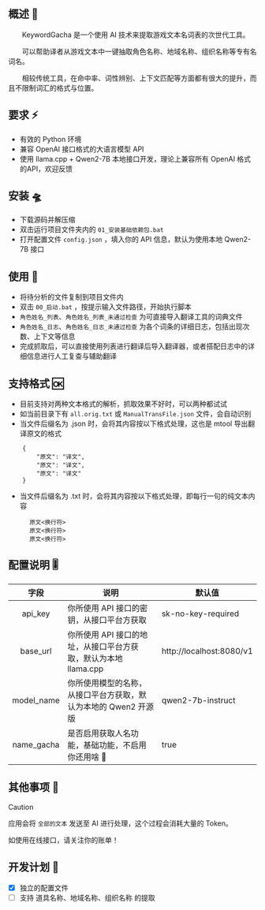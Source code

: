 ## 概述 📢
　　KeywordGacha 是一个使用 AI 技术来提取游戏文本名词表的次世代工具。

　　可以帮助译者从游戏文本中一键抽取角色名称、地域名称、组织名称等专有名词名。

　　相较传统工具，在命中率、词性辨别、上下文匹配等方面都有很大的提升，而且不限制词汇的格式与位置。

## 要求 ⚡
- 有效的 Python 环境
- 兼容 OpenAI 接口格式的大语言模型 API
- 使用 llama.cpp + Qwen2-7B 本地接口开发，理论上兼容所有 OpenAI 格式的API，欢迎反馈

## 安装 🛸
- 下载源码并解压缩
- 双击运行项目文件夹内的 `01_安装基础依赖包.bat`
- 打开配置文件 `config.json` ，填入你的 API 信息，默认为使用本地 Qwen2-7B 接口

## 使用 🚀
- 将待分析的文件复制到项目文件内
- 双击 `00_启动.bat` ，按提示输入文件路径，开始执行脚本
- `角色姓名_列表`、`角色姓名_列表_未通过检查` 为可直接导入翻译工具的词典文件
- `角色姓名_日志`、`角色姓名_日志_未通过检查` 为各个词条的详细日志，包括出现次数、上下文等信息
- 完成抓取后，可以直接使用列表进行翻译后导入翻译器，或者搭配日志中的详细信息进行人工复查与辅助翻译

## 支持格式 🆗
- 目前支持对两种文本格式的解析，抓取效果不好时，可以两种都试试
- 如当前目录下有 `all.orig.txt` 或 `ManualTransFile.json` 文件，会自动识别
- 当文件后缀名为 .json 时，会将其内容按以下格式处理，这也是 mtool 导出翻译原文的格式
```
    {
        "原文": "译文",
        "原文": "译文",
        "原文": "译文"
    }
```
- 当文件后缀名为 .txt 时，会将其内容按以下格式处理，即每行一句的纯文本内容
```
      原文<换行符>
      原文<换行符>
      原文<换行符>
```

## 配置说明 🎚️
| 字段 | 说明 | 默认值 |
|:----:|------|-------|
| api_key | 你所使用 API 接口的密钥，从接口平台方获取 | sk-no-key-required |
| base_url | 你所使用 API 接口的地址，从接口平台方获取，默认为本地 llama.cpp | http://localhost:8080/v1 |
| model_name | 你所使用模型的名称，从接口平台方获取，默认为本地的 Qwen2 开源版 | qwen2-7b-instruct |
| name_gacha | 是否启用获取人名功能，基础功能，不启用你还用啥 🤣 | true |

## 其他事项 📣
> [!CAUTION]
> 应用会将 `全部的文本` 发送至 AI 进行处理，这个过程会消耗大量的 Token。
> 
> 如使用在线接口，请关注你的账单！

## 开发计划 🔄
- [x] 独立的配置文件
- [ ] 支持 道具名称、地域名称、组织名称 的提取
